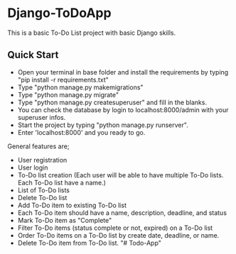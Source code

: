# Django-ToDoApp
This is a basic To-Do List project with basic Django skills.

## Quick Start
- Open your terminal in base folder and install the requirements by typing "pip install -r requirements.txt"
- Type "python manage.py makemigrations"
- Type "python manage.py migrate"
- Type "python manage.py createsuperuser" and fill in the blanks.
- You can check the database by login to localhost:8000/admin with your superuser infos.
- Start the project by typing "python manage.py runserver".
- Enter 'localhost:8000' and you ready to go.



General features are;
- User registration
- User login
- To-Do list creation (Each user will be able to have multiple To-Do lists. Each To-Do list have a name.)
- List of To-Do lists
- Delete To-Do list
- Add To-Do item to existing To-Do list
- Each To-Do item should have a name, description, deadline, and status
- Mark To-Do item as "Complete"
- Filter To-Do items (status complete or not, expired) on a To-Do list
- Order To-Do items on a To-Do list by create date, deadline, or name.
- Delete To-Do item from To-Do list.
"# Todo-App" 
